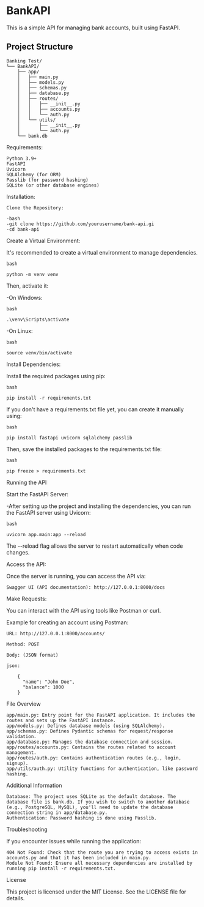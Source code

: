 # BankAPI

This is a simple API for managing bank accounts, built using FastAPI.

## Project Structure

```plaintext
Banking Test/
└── BankAPI/
    ├── app/
    │   ├── main.py
    │   ├── models.py
    │   ├── schemas.py
    │   ├── database.py
    │   ├── routes/
    │   │   ├── __init__.py
    │   │   ├── accounts.py
    │   │   └── auth.py
    │   └── utils/
    │       ├── __init__.py
    │       └── auth.py
    └── bank.db
```
Requirements:

    Python 3.9+
    FastAPI
    Uvicorn
    SQLAlchemy (for ORM)
    Passlib (for password hashing)
    SQLite (or other database engines)

Installation:

    Clone the Repository:
    
    -bash
    -git clone https://github.com/yourusername/bank-api.gi
    -cd bank-api

Create a Virtual Environment:

It's recommended to create a virtual environment to manage dependencies.

    bash

    python -m venv venv

Then, activate it:

   -On Windows:

    bash

    .\venv\Scripts\activate

   -On Linux:

    bash

    source venv/bin/activate

Install Dependencies:

Install the required packages using pip:

    bash

    pip install -r requirements.txt

If you don't have a requirements.txt file yet, you can create it manually using:

    bash

    pip install fastapi uvicorn sqlalchemy passlib

Then, save the installed packages to the requirements.txt file:

    bash

    pip freeze > requirements.txt

Running the API

   Start the FastAPI Server:

   -After setting up the project and installing the dependencies, you can run the FastAPI server using Uvicorn:

    bash

    uvicorn app.main:app --reload

The --reload flag allows the server to restart automatically when code changes.

Access the API:

Once the server is running, you can access the API via:

    Swagger UI (API documentation): http://127.0.0.1:8000/docs

Make Requests:

You can interact with the API using tools like Postman or curl.

Example for creating an account using Postman:

    URL: http://127.0.0.1:8000/accounts/

    Method: POST

    Body: (JSON format)

    json:

        {
          "name": "John Doe",
          "balance": 1000
        }

File Overview

    app/main.py: Entry point for the FastAPI application. It includes the routes and sets up the FastAPI instance.
    app/models.py: Defines database models (using SQLAlchemy).
    app/schemas.py: Defines Pydantic schemas for request/response validation.
    app/database.py: Manages the database connection and session.
    app/routes/accounts.py: Contains the routes related to account management.
    app/routes/auth.py: Contains authentication routes (e.g., login, signup).
    app/utils/auth.py: Utility functions for authentication, like password hashing.

Additional Information

    Database: The project uses SQLite as the default database. The database file is bank.db. If you wish to switch to another database (e.g., PostgreSQL, MySQL), you'll need to update the database connection string in app/database.py.
    Authentication: Password hashing is done using Passlib.

Troubleshooting

If you encounter issues while running the application:

    404 Not Found: Check that the route you are trying to access exists in accounts.py and that it has been included in main.py.
    Module Not Found: Ensure all necessary dependencies are installed by running pip install -r requirements.txt.

License

This project is licensed under the MIT License. See the LICENSE file for details.
